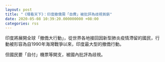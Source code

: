 ```yaml
---
layout: post
title: "《環看天下》：印度撤僑需「自費」被批評為歧視貧窮"
date: 2020-05-08 10:39:20.000000000 +08:00
categories: rss
---
```


印度將展開全球「撤僑大行動」，從世界各地接回因新型肺炎疫情滯留的國民，行動被形容為自1990年海灣戰爭以來，印度最大型的撤僑行動。

但國民要「自付」機票等開支，被國內批評為歧視。
